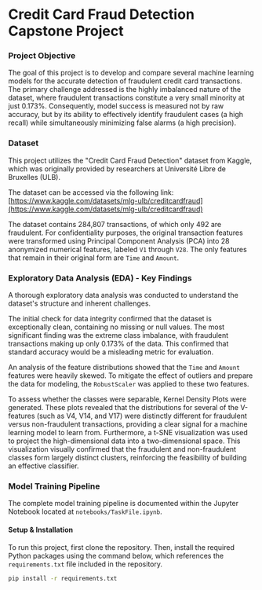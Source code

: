 # Credit Card Fraud Detection Capstone Project

### Project Objective

The goal of this project is to develop and compare several machine learning models for the accurate detection of fraudulent credit card transactions. The primary challenge addressed is the highly imbalanced nature of the dataset, where fraudulent transactions constitute a very small minority at just 0.173%. Consequently, model success is measured not by raw accuracy, but by its ability to effectively identify fraudulent cases (a high recall) while simultaneously minimizing false alarms (a high precision).

### Dataset

This project utilizes the "Credit Card Fraud Detection" dataset from Kaggle, which was originally provided by researchers at Université Libre de Bruxelles (ULB).

The dataset can be accessed via the following link: [https://www.kaggle.com/datasets/mlg-ulb/creditcardfraud](https://www.kaggle.com/datasets/mlg-ulb/creditcardfraud)

The dataset contains 284,807 transactions, of which only 492 are fraudulent. For confidentiality purposes, the original transaction features were transformed using Principal Component Analysis (PCA) into 28 anonymized numerical features, labeled `V1` through `V28`. The only features that remain in their original form are `Time` and `Amount`.

### Exploratory Data Analysis (EDA) - Key Findings

A thorough exploratory data analysis was conducted to understand the dataset's structure and inherent challenges.

The initial check for data integrity confirmed that the dataset is exceptionally clean, containing no missing or null values. The most significant finding was the extreme class imbalance, with fraudulent transactions making up only 0.173% of the data. This confirmed that standard accuracy would be a misleading metric for evaluation.

An analysis of the feature distributions showed that the `Time` and `Amount` features were heavily skewed. To mitigate the effect of outliers and prepare the data for modeling, the `RobustScaler` was applied to these two features.

To assess whether the classes were separable, Kernel Density Plots were generated. These plots revealed that the distributions for several of the V-features (such as V4, V14, and V17) were distinctly different for fraudulent versus non-fraudulent transactions, providing a clear signal for a machine learning model to learn from. Furthermore, a t-SNE visualization was used to project the high-dimensional data into a two-dimensional space. This visualization visually confirmed that the fraudulent and non-fraudulent classes form largely distinct clusters, reinforcing the feasibility of building an effective classifier.

### Model Training Pipeline

The complete model training pipeline is documented within the Jupyter Notebook located at `notebooks/TaskFile.ipynb`.

#### Setup & Installation

To run this project, first clone the repository. Then, install the required Python packages using the command below, which references the `requirements.txt` file included in the repository.

```bash
pip install -r requirements.txt
